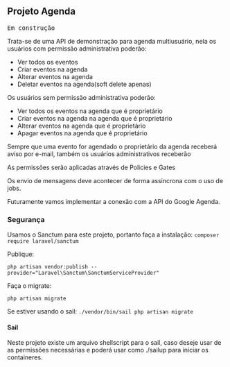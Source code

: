 ## Projeto Agenda
<pre>Em construção</pre>
<p>Trata-se de uma API de demonstração para agenda multiusuário, nela os usuários com permissão administrativa poderão:</p>
<ul>
    <li>Ver todos os eventos</li>
    <li>Criar eventos na agenda</li>
    <li>Alterar eventos na agenda</li>
    <li>Deletar eventos na agenda(soft delete apenas)</li>
</ul>
<p>Os usuários sem permissão administrativa poderão:
<ul>
    <li>Ver todos os eventos na agenda que é proprietário</li>
    <li>Criar eventos na agenda na agenda que é proprietário</li>
    <li>Alterar eventos na agenda que é proprietário</li>
    <li>Apagar eventos na agenda que é proprietário</li>
</ul>
<p>Sempre que uma evento for agendado o proprietário da agenda receberá aviso por e-mail, também os usuários administrativos receberão</p>
<p>As permissões serão aplicadas através de Policies e Gates</p>
<p>Os envio de mensagens deve acontecer de forma assincrona com o uso de jobs.
<p>Futuramente vamos implementar a conexão com a API do Google Agenda.

### Segurança

<p>Usamos o Sanctum para este projeto, portanto faça a instalação:
<code>composer require laravel/sanctum</code></p>
<p>Publique:</p>
<code>php artisan vendor:publish --provider="Laravel\Sanctum\SanctumServiceProvider"</code>
<p>Faça o migrate:</p>
<code>php artisan migrate</code>
<p>Se estiver usando o sail:
<code>./vendor/bin/sail php artisan migrate</code>

#### Sail

<p>Neste projeto existe um arquivo shellscript para o sail, caso deseje usar de as permissões necessárias e poderá usar como  ./sailup para iniciar os containeres.
